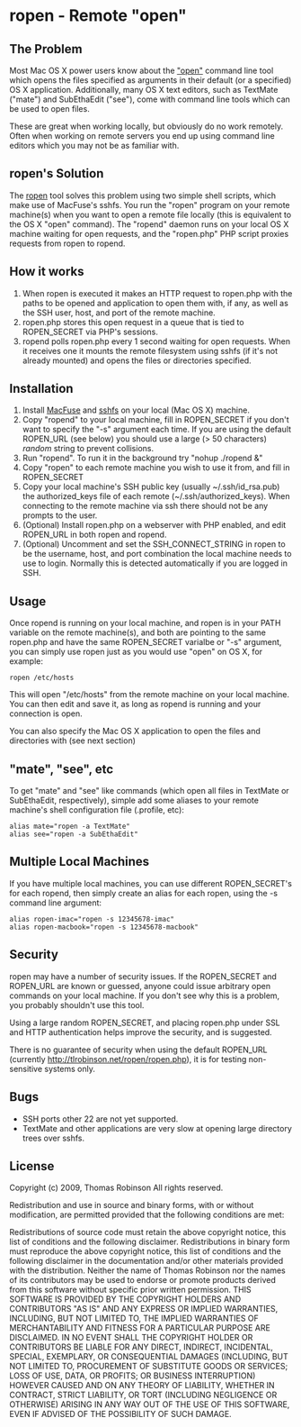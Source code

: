 ropen - Remote "open"
=====================

The Problem
-----------

Most Mac OS X power users know about the ["open"](http://tuvix.apple.com/documentation/Darwin/Reference/ManPages/man1/open.1.html) command line tool which opens the files specified as arguments in their default (or a specified) OS X application. Additionally, many OS X text editors, such as TextMate ("mate") and SubEthaEdit ("see"), come with command line tools which can be used to open files.

These are great when working locally, but obviously do no work remotely. Often when working on remote servers you end up using command line editors which you may not be as familiar with.

ropen's Solution
----------------

The [ropen](http://github.com/tlrobinson/ropen) tool solves this problem using two simple shell scripts, which make use of MacFuse's sshfs. You run the "ropen" program on your remote machine(s) when you want to open a remote file locally (this is equivalent to the OS X "open" command). The "ropend" daemon runs on your local OS X machine waiting for open requests, and the "ropen.php" PHP script proxies requests from ropen to ropend.

How it works
------------

1. When ropen is executed it makes an HTTP request to ropen.php with the paths to be opened and application to open them with, if any, as well as the SSH user, host, and port of the remote machine.
2. ropen.php stores this open request in a queue that is tied to ROPEN_SECRET via PHP's sessions.
3. ropend polls ropen.php every 1 second waiting for open requests. When it receives one it mounts the remote filesystem using sshfs (if it's not already mounted) and opens the files or directories specified.

Installation
------------

1. Install [MacFuse](http://code.google.com/p/macfuse/) and [sshfs](http://code.google.com/p/macfuse/wiki/MACFUSE_FS_SSHFS) on your local (Mac OS X) machine.
2. Copy "ropend" to your local machine, fill in ROPEN_SECRET if you don't want to specify the "-s" argument each time. If you are using the default ROPEN_URL (see below) you should use a large (> 50 characters) *random* string to prevent collisions.
3. Run "ropend". To run it in the background try "nohup ./ropend &"
4. Copy "ropen" to each remote machine you wish to use it from, and fill in ROPEN_SECRET
5. Copy your local machine's SSH public key (usually ~/.ssh/id_rsa.pub) the authorized_keys file of each remote (~/.ssh/authorized_keys). When connecting to the remote machine via ssh there should not be any prompts to the user.
6. (Optional) Install ropen.php on a webserver with PHP enabled, and edit ROPEN_URL in both ropen and ropend.
7. (Optional) Uncomment and set the SSH_CONNECT_STRING in ropen to be the username, host, and port combination the local machine needs to use to login. Normally this is detected automatically if you are logged in SSH.

Usage
-----

Once ropend is running on your local machine, and ropen is in your PATH variable on the remote machine(s), and both are pointing to the same ropen.php and have the same ROPEN_SECRET varialbe or "-s" argument, you can simply use ropen just as you would use "open" on OS X, for example:

    ropen /etc/hosts
    
This will open "/etc/hosts" from the remote machine on your local machine. You can then edit and save it, as long as ropend is running and your connection is open.

You can also specify the Mac OS X application to open the files and directories with (see next section)

"mate", "see", etc
------------------

To get "mate" and "see" like commands (which open all files in TextMate or SubEthaEdit, respectively), simple add some aliases to your remote machine's shell configuration file (.profile, etc):

    alias mate="ropen -a TextMate"
    alias see="ropen -a SubEthaEdit"
 
Multiple Local Machines
-----------------------

If you have multiple local machines, you can use different ROPEN_SECRET's for each ropend, then simply create an alias for each ropen, using the -s command line argument:

    alias ropen-imac="ropen -s 12345678-imac"
    alias ropen-macbook="ropen -s 12345678-macbook"

Security
--------

ropen may have a number of security issues. If the ROPEN_SECRET and ROPEN_URL are known or guessed, anyone could issue arbitrary open commands on your local machine. If you don't see why this is a problem, you probably shouldn't use this tool.

Using a large random ROPEN_SECRET, and placing ropen.php under SSL and HTTP authentication helps improve the security, and is suggested.

There is no guarantee of security when using the default ROPEN_URL (currently http://tlrobinson.net/ropen/ropen.php), it is for testing non-sensitive systems only.

Bugs
----

* SSH ports other 22 are not yet supported.
* TextMate and other applications are very slow at opening large directory trees over sshfs.

License
-------

Copyright (c) 2009, Thomas Robinson
All rights reserved.

Redistribution and use in source and binary forms, with or without modification, are permitted provided that the following conditions are met:

Redistributions of source code must retain the above copyright notice, this list of conditions and the following disclaimer.
Redistributions in binary form must reproduce the above copyright notice, this list of conditions and the following disclaimer in the documentation and/or other materials provided with the distribution.
Neither the name of Thomas Robinson nor the names of its contributors may be used to endorse or promote products derived from this software without specific prior written permission.
THIS SOFTWARE IS PROVIDED BY THE COPYRIGHT HOLDERS AND CONTRIBUTORS "AS IS" AND ANY EXPRESS OR IMPLIED WARRANTIES, INCLUDING, BUT NOT LIMITED TO, THE IMPLIED WARRANTIES OF MERCHANTABILITY AND FITNESS FOR A PARTICULAR PURPOSE ARE DISCLAIMED. IN NO EVENT SHALL THE COPYRIGHT HOLDER OR CONTRIBUTORS BE LIABLE FOR ANY DIRECT, INDIRECT, INCIDENTAL, SPECIAL, EXEMPLARY, OR CONSEQUENTIAL DAMAGES (INCLUDING, BUT NOT LIMITED TO, PROCUREMENT OF SUBSTITUTE GOODS OR SERVICES; LOSS OF USE, DATA, OR PROFITS; OR BUSINESS INTERRUPTION) HOWEVER CAUSED AND ON ANY THEORY OF LIABILITY, WHETHER IN CONTRACT, STRICT LIABILITY, OR TORT (INCLUDING NEGLIGENCE OR OTHERWISE) ARISING IN ANY WAY OUT OF THE USE OF THIS SOFTWARE, EVEN IF ADVISED OF THE POSSIBILITY OF SUCH DAMAGE.
